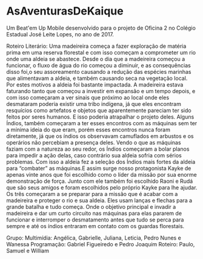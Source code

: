 # AsAventurasDeKaique
Um Beat'em Up Mobile desenvolvido para o projeto de Oficina 2 no Colégio Estadual José Leite Lopes, no ano de 2017.

Roteiro Literário:
Uma madeireira começa a fazer exploração de matéria prima em uma reserva florestal e com isso começam a comprometer um rio onde uma aldeia se abastece. Desde o dia que a madeireira começou a funcionar, o fluxo de água do rio começou a diminuir, e as consequências disso foi,o seu assoreamento causando a redução das espécies marinhas que alimentavam a aldeia, e também causando seca na vegetação local. Por estes motivos a aldeia foi bastante impactada.
A madeireira estava faturando tanto que começou a investir em expansão e um tempo depois, e com isso começaram a ver sinais que próximo ao local onde eles desmataram poderia existir uma tribo indígena, já que eles encontram resquícios como artefatos e objetos que aparentemente pareciam ter sido feitos por seres humanos. E isso poderia atrapalhar o projeto deles.
Alguns Índios, também começaram a ter esses encontros com as máquinas sem ter a mínima ideia do que eram, porém esses encontros nunca foram diretamente, já que os índios os observavam camuflados em arbustos e os operários não percebiam a presença deles.
Vendo o que as máquinas faziam com a natureza ao seu redor, os Índios começaram a bolar planos para impedir a ação delas, caso contrário sua aldeia sofria com sérios problemas. Com isso a aldeia fez a seleção dos Índios mais fortes da aldeia para “combater” as máquinas.E assim surge nosso protagonista Kayke de apenas vinte anos  que foi escolhido como o líder da missão por sua enorme demonstração de força.
Junto com ele também foi escolhido Raoni e Rudá que são seus amigos e foram escolhidos pelo próprio Kayke para lhe ajudar.
Os três começaram a se preparar para a missão que é acabar com a madeireira e proteger o rio e sua aldeia.
Eles usam lanças e flechas para a grande batalha e tudo começa.
Onde o objetivo principal e invadir a madeireira e dar um curto circuito nas máquinas para elas pararem de funcionar e interromper o desmatamento antes que tudo se perca para sempre e até os índios entraram em contato com os guardas florestais.


Grupo:
Multimídia: Angélica, Gabrielle, Juliana, Leticia, Pedro Nunes e Wanessa
Programação: Gabriel Figueiredo e Pedro Joaquim
Roteiro: Paulo, Samuel e William